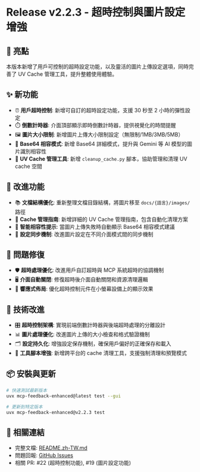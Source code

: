 # Release v2.2.3 - 超時控制與圖片設定增強

## 🌟 亮點
本版本新增了用戶可控制的超時設定功能，以及靈活的圖片上傳設定選項，同時完善了 UV Cache 管理工具，提升整體使用體驗。

## ✨ 新功能
- ⏰ **用戶超時控制**: 新增可自訂的超時設定功能，支援 30 秒至 2 小時的彈性設定
- ⏱️ **倒數計時器**: 介面頂部顯示即時倒數計時器，提供視覺化的時間提醒
- 🖼️ **圖片大小限制**: 新增圖片上傳大小限制設定（無限制/1MB/3MB/5MB）
- 🔧 **Base64 相容模式**: 新增 Base64 詳細模式，提升與 Gemini 等 AI 模型的圖片識別相容性
- 🧹 **UV Cache 管理工具**: 新增 `cleanup_cache.py` 腳本，協助管理和清理 UV cache 空間

## 🚀 改進功能
- 📚 **文檔結構優化**: 重新整理文檔目錄結構，將圖片移至 `docs/{語言}/images/` 路徑
- 📖 **Cache 管理指南**: 新增詳細的 UV Cache 管理指南，包含自動化清理方案
- 🎯 **智能相容性提示**: 當圖片上傳失敗時自動顯示 Base64 相容模式建議
- 🔄 **設定同步機制**: 改進圖片設定在不同介面模式間的同步機制

## 🐛 問題修復
- 🛡️ **超時處理優化**: 改進用戶自訂超時與 MCP 系統超時的協調機制
- 🖥️ **介面自動關閉**: 修復超時後介面自動關閉和資源清理邏輯
- 📱 **響應式佈局**: 優化超時控制元件在小螢幕設備上的顯示效果

## 🔧 技術改進
- 🎛️ **超時控制架構**: 實現前端倒數計時器與後端超時處理的分離設計
- 📊 **圖片處理優化**: 改進圖片上傳的大小檢查和格式驗證機制
- 🗂️ **設定持久化**: 增強設定保存機制，確保用戶偏好的正確保存和載入
- 🧰 **工具腳本增強**: 新增跨平台的 cache 清理工具，支援強制清理和預覽模式

## 📦 安裝與更新
```bash
# 快速測試最新版本
uvx mcp-feedback-enhanced@latest test --gui

# 更新到特定版本
uvx mcp-feedback-enhanced@v2.2.3 test
```

## 🔗 相關連結
- 完整文檔: [README.zh-TW.md](../../README.zh-TW.md)
- 問題回報: [GitHub Issues](https://github.com/Minidoracat/mcp-feedback-enhanced/issues)
- 相關 PR: #22 (超時控制功能), #19 (圖片設定功能)
